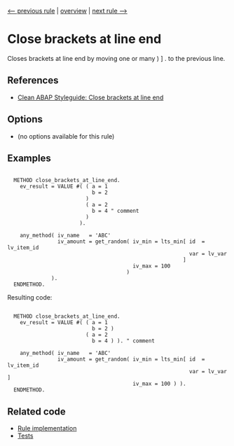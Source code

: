 [<-- previous rule](SpacesInEmptyBracketsRule.md) | [overview](../rules.md) | [next rule -->](SpaceBeforePeriodRule.md)

# Close brackets at line end

Closes brackets at line end by moving one or many \) \] . to the previous line.

## References

* [Clean ABAP Styleguide: Close brackets at line end](https://github.com/SAP/styleguides/blob/main/clean-abap/CleanABAP.md#close-brackets-at-line-end)

## Options

* \(no options available for this rule\)

## Examples


```ABAP

  METHOD close_brackets_at_line_end.
    ev_result = VALUE #( ( a = 1
                           b = 2
                         )
                         ( a = 2
                           b = 4 " comment
                         )
                       ).

    any_method( iv_name   = 'ABC'
                iv_amount = get_random( iv_min = lts_min[ id  = lv_item_id
                                                          var = lv_var
                                                        ]
                                        iv_max = 100
                                      )
              ).
  ENDMETHOD.
```

Resulting code:

```ABAP

  METHOD close_brackets_at_line_end.
    ev_result = VALUE #( ( a = 1
                           b = 2 )
                         ( a = 2
                           b = 4 ) ). " comment

    any_method( iv_name   = 'ABC'
                iv_amount = get_random( iv_min = lts_min[ id  = lv_item_id
                                                          var = lv_var ]
                                        iv_max = 100 ) ).
  ENDMETHOD.
```

## Related code

* [Rule implementation](../../com.sap.adt.abapcleaner/src/com/sap/adt/abapcleaner/rules/spaces/ClosingBracketsPositionRule.java)
* [Tests](../../test/com.sap.adt.abapcleaner.test/src/com/sap/adt/abapcleaner/rules/spaces/ClosingBracketsPositionTest.java)

